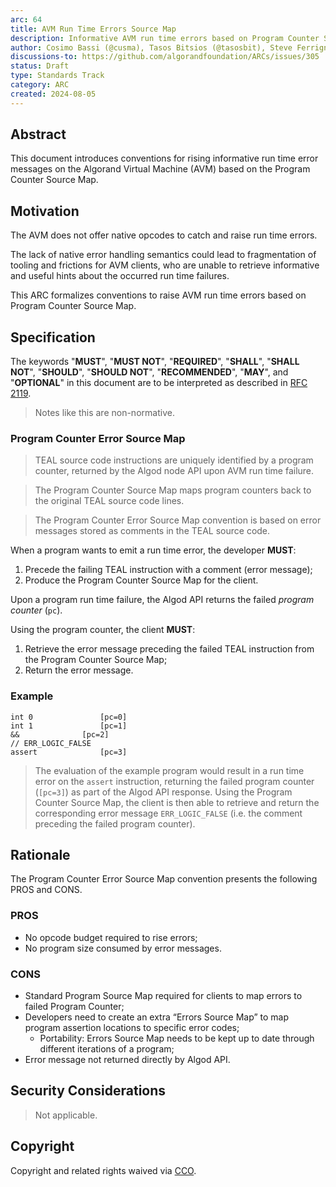 ```yaml
---
arc: 64
title: AVM Run Time Errors Source Map
description: Informative AVM run time errors based on Program Counter Source Map
author: Cosimo Bassi (@cusma), Tasos Bitsios (@tasosbit), Steve Ferrigno (@nullun)
discussions-to: https://github.com/algorandfoundation/ARCs/issues/305
status: Draft
type: Standards Track
category: ARC
created: 2024-08-05
---
```


## Abstract

This document introduces conventions for rising informative run time error messages
on the Algorand Virtual Machine (AVM) based on the Program Counter Source Map.

## Motivation

The AVM does not offer native opcodes to catch and raise run time errors.

The lack of native error handling semantics could lead to fragmentation of tooling
and frictions for AVM clients, who are unable to retrieve informative and useful
hints about the occurred run time failures.

This ARC formalizes conventions to raise AVM run time errors based on Program Counter
Source Map.

## Specification

The keywords "**MUST**", "**MUST NOT**", "**REQUIRED**", "**SHALL**", "**SHALL NOT**",
"**SHOULD**", "**SHOULD NOT**", "**RECOMMENDED**", "**MAY**", and "**OPTIONAL**"
in this document are to be interpreted as described in <a href="https://datatracker.ietf.org/doc/html/rfc2119">RFC 2119</a>.

> Notes like this are non-normative.

### Program Counter Error Source Map

> TEAL source code instructions are uniquely identified by a program counter, returned
> by the Algod node API upon AVM run time failure.

> The Program Counter Source Map maps program counters back to the original TEAL
> source code lines.

> The Program Counter Error Source Map convention is based on error messages stored
> as comments in the TEAL source code.

When a program wants to emit a run time error, the developer **MUST**:

1. Precede the failing TEAL instruction with a comment (error message);
1. Produce the Program Counter Source Map for the client.

Upon a program run time failure, the Algod API returns the failed *program counter*
(`pc`).

Using the program counter, the client **MUST**:

1. Retrieve the error message preceding the failed TEAL instruction from the Program
Counter Source Map;
1. Return the error message.

### Example

```
int 0				[pc=0]
int 1				[pc=1]
&&				[pc=2]
// ERR_LOGIC_FALSE
assert				[pc=3]
```

> The evaluation of the example program would result in a run time error on the
> `assert` instruction, returning the failed program counter (`[pc=3]`) as part
> of the Algod API response. Using the Program Counter Source Map, the client is
> then able to retrieve and return the corresponding error message `ERR_LOGIC_FALSE`
> (i.e. the comment preceding the failed program counter).

## Rationale

The Program Counter Error Source Map convention presents the following PROS and
CONS.

### PROS

- No opcode budget required to rise errors;
- No program size consumed by error messages.

### CONS

- Standard Program Source Map required for clients to map errors to failed Program
Counter;
- Developers need to create an extra “Errors Source Map” to map program assertion
locations to specific error codes;
  - Portability: Errors Source Map needs to be kept up to date through different
  iterations of a program;
- Error message not returned directly by Algod API.

## Security Considerations

> Not applicable.

## Copyright

Copyright and related rights waived via <a href="https://creativecommons.org/publicdomain/zero/1.0/">CCO</a>.
